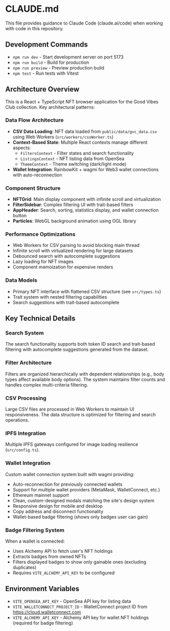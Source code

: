 # CLAUDE.md

This file provides guidance to Claude Code (claude.ai/code) when working with code in this repository.

## Development Commands

- `npm run dev` - Start development server on port 5173
- `npm run build` - Build for production 
- `npm run preview` - Preview production build
- `npm test` - Run tests with Vitest

## Architecture Overview

This is a React + TypeScript NFT browser application for the Good Vibes Club collection. Key architectural patterns:

### Data Flow Architecture
- **CSV Data Loading**: NFT data loaded from `public/data/gvc_data.csv` using Web Workers (`src/workers/csvWorker.ts`)
- **Context-Based State**: Multiple React contexts manage different aspects:
  - `FiltersContext` - Filter states and search functionality
  - `ListingsContext` - NFT listing data from OpenSea
  - `ThemeContext` - Theme switching (dark/light mode)
- **Wallet Integration**: RainbowKit + wagmi for Web3 wallet connections with auto-reconnection

### Component Structure
- **NFTGrid**: Main display component with infinite scroll and virtualization
- **FilterSidebar**: Complex filtering UI with trait-based filters
- **AppHeader**: Search, sorting, statistics display, and wallet connection button
- **Particles**: WebGL background animation using OGL library

### Performance Optimizations
- Web Workers for CSV parsing to avoid blocking main thread
- Infinite scroll with virtualized rendering for large datasets
- Debounced search with autocomplete suggestions
- Lazy loading for NFT images
- Component memoization for expensive renders

### Data Models
- Primary NFT interface with flattened CSV structure (see `src/types.ts`)
- Trait system with nested filtering capabilities
- Search suggestions with trait-based autocomplete

## Key Technical Details

### Search System
The search functionality supports both token ID search and trait-based filtering with autocomplete suggestions generated from the dataset.

### Filter Architecture
Filters are organized hierarchically with dependent relationships (e.g., body types affect available body options). The system maintains filter counts and handles complex multi-criteria filtering.

### CSV Processing
Large CSV files are processed in Web Workers to maintain UI responsiveness. The data structure is optimized for filtering and search operations.

### IPFS Integration
Multiple IPFS gateways configured for image loading resilience (`src/config.ts`).

### Wallet Integration
Custom wallet connection system built with wagmi providing:
- Auto-reconnection for previously connected wallets
- Support for multiple wallet providers (MetaMask, WalletConnect, etc.)
- Ethereum mainnet support
- Clean, custom-designed modals matching the site's design system
- Responsive design for mobile and desktop
- Copy address and disconnect functionality
- Wallet-based badge filtering (shows only badges user can gain)

### Badge Filtering System
When a wallet is connected:
- Uses Alchemy API to fetch user's NFT holdings
- Extracts badges from owned NFTs
- Filters displayed badges to show only gainable ones (excluding duplicates)
- Requires `VITE_ALCHEMY_API_KEY` to be configured

## Environment Variables
- `VITE_OPENSEA_API_KEY` - OpenSea API key for listing data
- `VITE_WALLETCONNECT_PROJECT_ID` - WalletConnect project ID from https://cloud.walletconnect.com
- `VITE_ALCHEMY_API_KEY` - Alchemy API key for wallet NFT holdings (required for badge filtering)